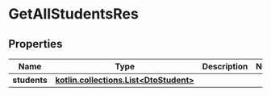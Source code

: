 
# GetAllStudentsRes

## Properties
| Name | Type | Description | Notes |
| ------------ | ------------- | ------------- | ------------- |
| **students** | [**kotlin.collections.List&lt;DtoStudent&gt;**](DtoStudent.md) |  |  |



